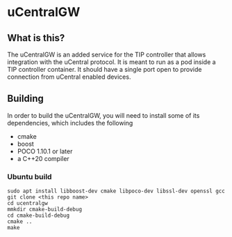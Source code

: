 # uCentralGW

## What is this?
The uCentralGW is an added service for the TIP controller that allows integration with the 
uCentral protocol. It is meant to run as a pod inside a TIP controller container. It should 
have a single port open to provide connection from uCentral enabled devices.

## Building
In order to build the uCentralGW, you will need to install some of its dependencies, which includes 
the following

- cmake
- boost
- POCO 1.10.1 or later
- a C++20 compiler

### Ubuntu build
```
sudo apt install libboost-dev cmake libpoco-dev libssl-dev openssl gcc
git clone <this repo name>
cd ucentralgw
mmkdir cmake-build-debug
cd cmake-build-debug
cmake ..
make
```

